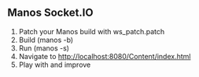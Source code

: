 Manos Socket.IO
---------------

1. Patch your Manos build with ws_patch.patch
2. Build (manos -b)
3. Run (manos -s)
4. Navigate to [http://localhost:8080/Content/index.html][0]
5. Play with and improve

[0]: http://localhost:8080/Content/index.html
